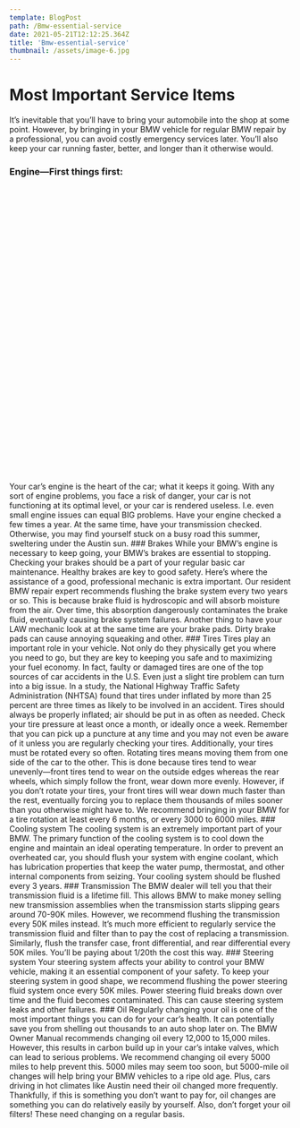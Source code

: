 ```yaml
---
template: BlogPost
path: /Bmw-essential-service
date: 2021-05-21T12:12:25.364Z
title: 'Bmw-essential-service'
thumbnail: /assets/image-6.jpg
---
```


# Most Important Service Items
It’s inevitable that you’ll have to bring your automobile into the shop at some point. However, by bringing in your BMW vehicle for regular BMW repair by a professional, you can avoid costly emergency services later. You’ll also keep your car running faster, better, and longer than it otherwise would.
###  Engine—First things first: 

<div class ="container"><!__![](/assets/engine1.webp)__></div>
<style>
.container {
    width:98%;
    padding-bottom:100%;
    background-image:url(/assets/engine1.webp);
    background-repeat:no-repeat;
    background-size:cover;
    background-position-x: center;
    border-radius: 20px;
    margin:20px 0;
}

</style>
Your car’s engine is the heart of the car; what it keeps it going. With any sort of engine problems, you face a risk of danger, your car is not functioning at its optimal level, or your car is rendered useless. I.e. even small engine issues can equal BIG problems. Have your engine checked a few times a year. At the same time, have your transmission checked. Otherwise, you may find yourself stuck on a busy road this summer, sweltering under the Austin sun.
###  Brakes
While your BMW’s engine is necessary to keep going, your BMW’s brakes are essential to stopping. Checking your brakes should be a part of your regular basic car maintenance. Healthy brakes are key to good safety. Here’s where the assistance of a good, professional mechanic is extra important. Our resident BMW repair expert recommends flushing the brake system every two years or so.
This is because brake fluid is hydroscopic and will absorb moisture from the air. Over time, this absorption dangerously contaminates the brake fluid, eventually causing brake system failures. Another thing to have your LAW mechanic look at at the same time are your brake pads. Dirty brake pads can cause annoying squeaking and other.
###  Tires
Tires play an important role in your vehicle. Not only do they physically get you where you need to go, but they are key to keeping you safe and to maximizing your fuel economy. In fact, faulty or damaged tires are one of the top sources of car accidents in the U.S.
Even just a slight tire problem can turn into a big issue. In a study, the National Highway Traffic Safety Administration (NHTSA) found that tires under inflated by more than 25 percent are three times as likely to be involved in an accident. Tires should always be properly inflated; air should be put in as often as needed. Check your tire pressure at least once a month, or ideally once a week. Remember that you can pick up a puncture at any time and you may not even be aware of it unless you are regularly checking your tires.
Additionally, your tires must be rotated every so often. Rotating tires means moving them from one side of the car to the other. This is done because tires tend to wear unevenly—front tires tend to wear on the outside edges whereas the rear wheels, which simply follow the front, wear down more evenly. However, if you don’t rotate your tires, your front tires will wear down much faster than the rest, eventually forcing you to replace them thousands of miles sooner than you otherwise might have to. We recommend bringing in your BMW for a tire rotation at least every 6 months, or every 3000 to 6000 miles.
###  Cooling system
The cooling system is an extremely important part of your BMW. The primary function of the cooling system is to cool down the engine and maintain an ideal operating temperature. In order to prevent an overheated car, you should flush your system with engine coolant, which has lubrication properties that keep the water pump, thermostat, and other internal components from seizing. Your cooling system should be flushed every 3 years.
###  Transmission
The BMW dealer will tell you that their transmission fluid is a lifetime fill. This allows BMW to make money selling new transmission assemblies when the transmission starts slipping gears around 70-90K miles. However, we recommend flushing the transmission every 50K miles instead. It’s much more efficient to regularly service the transmission fluid and filter than to pay the cost of replacing a transmission. Similarly, flush the transfer case, front differential, and rear differential every 50K miles. You’ll be paying about 1/20th the cost this way.
### Steering system
Your steering system affects your ability to control your BMW vehicle, making it an essential component of your safety. To keep your steering system in good shape, we recommend flushing the power steering fluid system once every 50K miles. Power steering fluid breaks down over time and the fluid becomes contaminated. This can cause steering system leaks and other failures.
###  Oil
Regularly changing your oil is one of the most important things you can do for your car’s health. It can potentially save you from shelling out thousands to an auto shop later on. The BMW Owner Manual recommends changing oil every 12,000 to 15,000 miles. However, this results in carbon build up in your car’s intake valves, which can lead to serious problems.
We recommend changing oil every 5000 miles to help prevent this. 5000 miles may seem too soon, but 5000-mile oil changes will help bring your BMW vehicles to a ripe old age. Plus, cars driving in hot climates like Austin need their oil changed more frequently. Thankfully, if this is something you don’t want to pay for, oil changes are something you can do relatively easily by yourself. Also, don’t forget your oil filters! These need changing on a regular basis.

